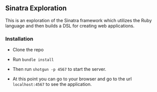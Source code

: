 ## Sinatra Exploration

This is an exploration of the Sinatra framework which utilizes the Ruby language and then builds a DSL for creating web applications. 

### Installation

+ Clone the repo

+ Run `bundle install`

+ Then run `shotgun -p 4567` to start the server. 

+ At this point you can go to your browser and go to the url `localhost:4567` to see the application. 
